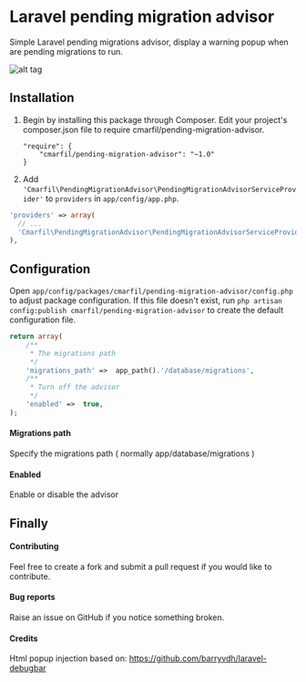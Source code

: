 # Laravel pending migration advisor
Simple Laravel pending migrations advisor, display a warning popup when are pending migrations to run.

![alt tag](http://i60.tinypic.com/33l2t0o.jpg)

## Installation
1. Begin by installing this package through Composer. Edit your project's composer.json file to require cmarfil/pending-migration-advisor.
	```
	"require": {
		"cmarfil/pending-migration-advisor": "~1.0"
	}
	```
2. Add `'Cmarfil\PendingMigrationAdvisor\PendingMigrationAdvisorServiceProvider'` to `providers` in `app/config/app.php`.

  ```php
  'providers' => array(
    // ...
    'Cmarfil\PendingMigrationAdvisor\PendingMigrationAdvisorServiceProvider',
  ),
  ```

## Configuration
Open `app/config/packages/cmarfil/pending-migration-advisor/config.php` to adjust package configuration.
If this file doesn't exist, run `php artisan config:publish cmarfil/pending-migration-advisor` to create the default configuration file.

```php
return array(
    /**
     * The migrations path
     */
    'migrations_path' =>  app_path().'/database/migrations',
    /**
     * Turn off the advisor
     */
    'enabled' =>  true,
);
```

#### Migrations path
Specify the migrations path ( normally app/database/migrations )

#### Enabled
Enable or disable the advisor


## Finally

#### Contributing
Feel free to create a fork and submit a pull request if you would like to contribute.

#### Bug reports
Raise an issue on GitHub if you notice something broken.

#### Credits
Html popup injection based on: https://github.com/barryvdh/laravel-debugbar
